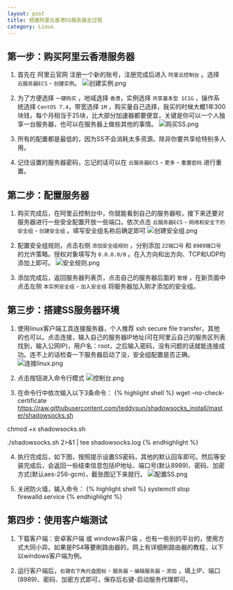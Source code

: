 ```yaml
---
layout: post
title: 搭建阿里云香港SS服务器全过程
category: Linux
---
```


## 第一步：购买阿里云香港服务器
1. 首先在 阿里云官网 注册一个新的账号，注册完成后进入 `阿里云控制台` 。选择 `云服务器ECS` - `创建实例`。
![创建实例.png](https://geminate.github.io/assets/images/2018/创建实例.png)

2. 为了方便选择 `一键购买` ，地域选择 `香港`，实例选择 `共享基本型 1C1G` ，操作系统选择 `CentOS 7.4`，带宽选择 `1M` ，购买量自己选择，我买的时候大概1年300块钱，每个月相当于25块，比大部分加速器都要便宜，关键是你可以一个人独享一台服务器，也可以在服务器上做些其他的事情。
![购买SS.png](https://geminate.github.io/assets/images/2018/购买SS.png)

3. 所有的配置都是最低的，因为SS不会消耗太多资源。除非你要共享给特别多人用。

4. 记住设置的服务器密码，忘记的话可以在 `云服务器ECS` - `更多` - `重置密码` 进行重置。

## 第二步：配置服务器

1. 购买完成后，在阿里云控制台中，你就能看到自己的服务器啦，接下来还要对服务器进行一些安全配置开放一些端口。依次点击 `云服务器ECS` - `网络和安全下的安全组` - `创建安全组` 。填写安全组名称后确定即可
![创建安全组.png](https://geminate.github.io/assets/images/2018/创建安全组.png)

2. 配置安全组规则，点击右侧 `添加安全组规则` ，分别添加 `22端口号` 和 `8989端口号` 的允许策略。授权对象填写为 `0.0.0.0/0` 。在入方向和出方向、TCP和UDP均添加上即可。
![安全规则.png](https://geminate.github.io/assets/images/2018/安全规则.png)

3. 添加完成后，返回服务器列表页，点击自己的服务器后面的 `管理` ，在新页面中点击左侧 `本实例安全组` - `加入安全组` 将服务器加入刚才添加的安全组。

## 第三步：搭建SS服务器环境

1. 使用linux客户端工具连接服务器，个人推荐 ssh secure file transfer，其他的也可以。点击连接，输入自己的服务器IP地址(可在阿里云自己的服务区列表找到，输入公网IP)，用户名：root，之后输入密码，没有问题的话就能连接成功。连不上的话检查一下服务器启动了没，安全组配置是否正确。
![连接linux.png](https://geminate.github.io/assets/images/2018/连接linux.png)

2. 点击按钮进入命令行模式
![控制台.png](https://geminate.github.io/assets/images/2018/控制台.png)

3. 在命令行中依次输入以下3条命令：
{% highlight shell %}
wget –no-check-certificate https://raw.githubusercontent.com/teddysun/shadowsocks_install/master/shadowsocks.sh

chmod +x shadowsocks.sh

./shadowsocks.sh 2>&1 | tee shadowsocks.log
{% endhighlight %}

4. 执行完成后，如下图，按照提示设置SS密码，其他的默认回车即可。然后等安装完成后，会返回一些结束信息包括IP地址、端口号(默认8989)、密码、加密方式(默认aes-256-gcm)，截张图记下来就行。
![配置SS.png](https://geminate.github.io/assets/images/2018/配置SS.png)

5. 关闭防火墙，输入命令：
{% highlight shell %}
systemctl stop firewalld.service
{% endhighlight %}

## 第四步：使用客户端测试

1. 下载客户端：安卓客户端 或 windows客户端 ，也有一些别的平台的，使用方式大同小异。如果是PS4等要刷路由器的，网上有详细刷路由器的教程，以下以windows客户端为例。

2. 运行客户端后，`右键右下角托盘图标` - `服务器` - `编辑服务器` - `添加` ，填上IP、端口(8989)、密码、加密方式即可，保存后右键-启动服务代理即可。